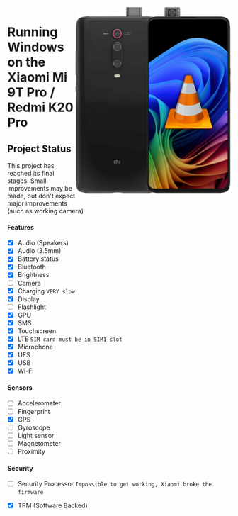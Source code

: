 <img align="right" src="https://github.com/n00b69/woa-raphael/blob/main/raphael.png" width="350" alt="Windows 11 running on a Redmi K20 Pro">

# Running Windows on the Xiaomi Mi 9T Pro / Redmi K20 Pro

## Project Status
This project has reached its final stages. Small improvements may be made, but don't expect major improvements (such as working camera)

#### Features
- [x] Audio (Speakers)
- [x] Audio (3.5mm)
- [x] Battery status
- [x] Bluetooth
- [x] Brightness
- [ ] Camera
- [x] Charging ```VERY slow```
- [x] Display
- [ ] Flashlight
- [x] GPU
- [x] SMS
- [x] Touchscreen
- [x] LTE ```SIM card must be in SIM1 slot```
- [x] Microphone
- [x] UFS
- [x] USB
- [x] Wi-Fi

#### Sensors
- [ ] Accelerometer
- [ ] Fingerprint
- [x] GPS
- [ ] Gyroscope
- [ ] Light sensor
- [ ] Magnetometer
- [ ] Proximity

#### Security
- [ ] Security Processor ```Impossible to get working, Xiaomi broke the firmware```
- [x] TPM (Software Backed)











